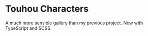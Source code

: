 # Touhou Characters

A much more sensible gallery than my previous project. Now with TypeScript and SCSS.
